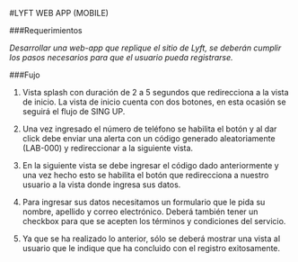 #LYFT WEB APP (MOBILE)

###Requerimientos

*Desarrollar una web-app que replique el sitio de Lyft, se deberán cumplir los pasos necesarios para que el usuario pueda registrarse.*

###Fujo

1. Vista splash con duración de 2 a 5 segundos que redirecciona a la vista de inicio. La vista de inicio cuenta con dos botones, en esta ocasión se seguirá el flujo de SING UP.

2. Una vez ingresado el número de teléfono se habilita el botón y al dar click debe enviar una alerta con un código generado aleatoriamente (LAB-000) y redireccionar a la siguiente vista. 

3. En la siguiente vista se debe ingresar el código dado anteriormente y una vez hecho esto se habilita el botón que redirecciona a nuestro usuario a la vista donde ingresa sus datos.

4. Para ingresar sus datos necesitamos un formulario que le pida su nombre, apellido y correo electrónico. Deberá también tener un checkbox para que se acepten los términos y condiciones del servicio.

5. Ya que se ha realizado lo anterior, sólo se deberá mostrar una vista al usuario que le indique que ha concluido con el registro exitosamente. 
